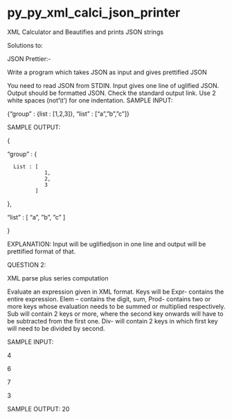 # py_py_xml_calci_json_printer
XML Calculator
and
Beautifies and prints JSON strings

Solutions to:

JSON Prettier:-

Write a program which takes JSON as input and gives prettified JSON

You need to read JSON from STDIN. Input gives one line of uglified JSON.
Output should be formatted JSON. Check the standard output link.
Use 2 white spaces (not‘\t’) for one indentation.
SAMPLE INPUT:

{“group” : {list : [1,2,3]}, “list” : [“a”,”b”,”c”]}

SAMPLE OUTPUT:

{

  “group” : {

      List : [
                1,
                2,
                3
             ]

  },

  “list” : [
              “a”,
              ”b”,
              ”c”
            ]

}

EXPLANATION: Input will be uglifiedjson in one line and output will be prettified format of that.

 

QUESTION 2:

XML parse plus series computation

Evaluate an expression given in XML format. Keys will be Expr- contains the entire expression. Elem – contains the digit, sum, Prod- contains two or more keys whose evaluation needs to be summed or multiplied respectively. Sub will contain 2 keys or more, where the second key onwards will have to be subtracted from the first one. Div- will contain 2 keys in which first key will need to be divided by second.

 

SAMPLE INPUT:

<expr>

<sum>

<elem>4</elem>

<elem>6</elem>

<elem>7</elem>

<elem>3</elem>

</sum>

</expr>

 

SAMPLE OUTPUT:
20
